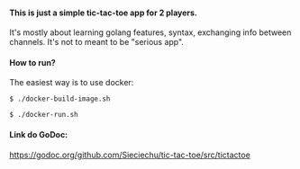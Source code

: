 #### This is just a simple tic-tac-toe app for 2 players.

It's mostly about learning golang features, syntax, exchanging info between channels.
It's not to meant to be "serious app".

#### How to run?
The easiest way is to use docker:

`$ ./docker-build-image.sh`

`$ ./docker-run.sh` 


#### Link do GoDoc:
https://godoc.org/github.com/Sieciechu/tic-tac-toe/src/tictactoe
